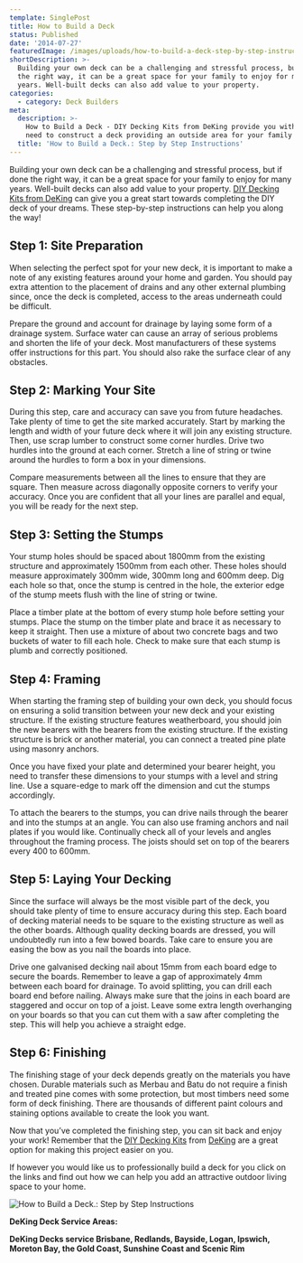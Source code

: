 ```yaml
---
template: SinglePost
title: How to Build a Deck
status: Published
date: '2014-07-27'
featuredImage: /images/uploads/how-to-build-a-deck-step-by-step-instructions.jpg
shortDescription: >-
  Building your own deck can be a challenging and stressful process, but if done
  the right way, it can be a great space for your family to enjoy for many
  years. Well-built decks can also add value to your property.
categories:
  - category: Deck Builders
meta:
  description: >-
    How to Build a Deck - DIY Decking Kits from DeKing provide you with all you
    need to construct a deck providing an outside area for your family to enjoy.
  title: 'How to Build a Deck.: Step by Step Instructions'
---
```

Building your own deck can be a challenging and stressful process, but if done the right way, it can be a great space for your family to enjoy for many years. Well-built decks can also add value to your property. [DIY Decking Kits from DeKing](https://www.dekingdecks.com.au/product-category/diy-decking-kits/) can give you a great start towards completing the DIY deck of your dreams. These step-by-step instructions can help you along the way!

## Step 1: Site Preparation

When selecting the perfect spot for your new deck, it is important to make a note of any existing features around your home and garden. You should pay extra attention to the placement of drains and any other external plumbing since, once the deck is completed, access to the areas underneath could be difficult.

Prepare the ground and account for drainage by laying some form of a drainage system. Surface water can cause an array of serious problems and shorten the life of your deck. Most manufacturers of these systems offer instructions for this part. You should also rake the surface clear of any obstacles.

## Step 2: Marking Your Site

During this step, care and accuracy can save you from future headaches. Take plenty of time to get the site marked accurately. Start by marking the length and width of your future deck where it will join any existing structure. Then, use scrap lumber to construct some corner hurdles. Drive two hurdles into the ground at each corner. Stretch a line of string or twine around the hurdles to form a box in your dimensions.

Compare measurements between all the lines to ensure that they are square. Then measure across diagonally opposite corners to verify your accuracy. Once you are confident that all your lines are parallel and equal, you will be ready for the next step.

## Step 3: Setting the Stumps

Your stump holes should be spaced about 1800mm from the existing structure and approximately 1500mm from each other. These holes should measure approximately 300mm wide, 300mm long and 600mm deep. Dig each hole so that, once the stump is centred in the hole, the exterior edge of the stump meets flush with the line of string or twine.

Place a timber plate at the bottom of every stump hole before setting your stumps. Place the stump on the timber plate and brace it as necessary to keep it straight. Then use a mixture of about two concrete bags and two buckets of water to fill each hole. Check to make sure that each stump is plumb and correctly positioned.

## Step 4: Framing

<b></b>When starting the framing step of building your own deck, you should focus on ensuring a solid transition between your new deck and your existing structure. If the existing structure features weatherboard, you should join the new bearers with the bearers from the existing structure. If the existing structure is brick or another material, you can connect a treated pine plate using masonry anchors.

Once you have fixed your plate and determined your bearer height, you need to transfer these dimensions to your stumps with a level and string line. Use a square-edge to mark off the dimension and cut the stumps accordingly.

To attach the bearers to the stumps, you can drive nails through the bearer and into the stumps at an angle. You can also use framing anchors and nail plates if you would like. Continually check all of your levels and angles throughout the framing process. The joists should set on top of the bearers every 400 to 600mm.

## Step 5: Laying Your Decking

Since the surface will always be the most visible part of the deck, you should take plenty of time to ensure accuracy during this step. Each board of decking material needs to be square to the existing structure as well as the other boards. Although quality decking boards are dressed, you will undoubtedly run into a few bowed boards. Take care to ensure you are easing the bow as you nail the boards into place.

Drive one galvanised decking nail about 15mm from each board edge to secure the boards. Remember to leave a gap of approximately 4mm between each board for drainage. To avoid splitting, you can drill each board end before nailing. Always make sure that the joins in each board are staggered and occur on top of a joist. Leave some extra length overhanging on your boards so that you can cut them with a saw after completing the step. This will help you achieve a straight edge.

## Step 6: Finishing

The finishing stage of your deck depends greatly on the materials you have chosen. Durable materials such as Merbau and Batu do not require a finish and treated pine comes with some protection, but most timbers need some form of deck finishing. There are thousands of different paint colours and staining options available to create the look you want.

Now that you’ve completed the finishing step, you can sit back and enjoy your work! Remember that the [DIY Decking Kits](https://www.dekingdecks.com.au/product-category/diy-decking-kits/) from [DeKing](https://www.dekingdecks.com.au/) are a great option for making this project easier on you.

If however you would like us to professionally build a deck for you click on the links and find out how we can help you add an attractive outdoor living space to your home.

![How to Build a Deck.: Step by Step Instructions](/images/uploads/how-to-build-a-deck-step-by-step-instructions.jpg)

**DeKing Deck Service Areas:**

<strong>DeKing Decks service Brisbane, Redlands, Bayside, Logan, Ipswich, Moreton Bay, the Gold Coast, Sunshine Coast and Scenic Rim
